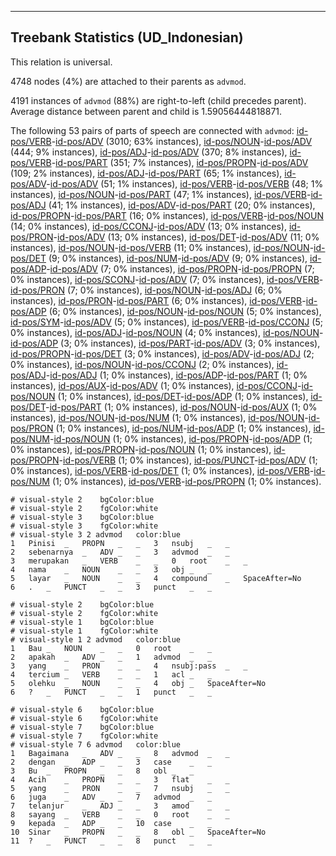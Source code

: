 

--------------------------------------------------------------------------------

## Treebank Statistics (UD_Indonesian)

This relation is universal.

4748 nodes (4%) are attached to their parents as `advmod`.

4191 instances of `advmod` (88%) are right-to-left (child precedes parent).
Average distance between parent and child is 1.59056444818871.

The following 53 pairs of parts of speech are connected with `advmod`: [id-pos/VERB]()-[id-pos/ADV]() (3010; 63% instances), [id-pos/NOUN]()-[id-pos/ADV]() (444; 9% instances), [id-pos/ADJ]()-[id-pos/ADV]() (370; 8% instances), [id-pos/VERB]()-[id-pos/PART]() (351; 7% instances), [id-pos/PROPN]()-[id-pos/ADV]() (109; 2% instances), [id-pos/ADJ]()-[id-pos/PART]() (65; 1% instances), [id-pos/ADV]()-[id-pos/ADV]() (51; 1% instances), [id-pos/VERB]()-[id-pos/VERB]() (48; 1% instances), [id-pos/NOUN]()-[id-pos/PART]() (47; 1% instances), [id-pos/VERB]()-[id-pos/ADJ]() (41; 1% instances), [id-pos/ADV]()-[id-pos/PART]() (20; 0% instances), [id-pos/PROPN]()-[id-pos/PART]() (16; 0% instances), [id-pos/VERB]()-[id-pos/NOUN]() (14; 0% instances), [id-pos/CCONJ]()-[id-pos/ADV]() (13; 0% instances), [id-pos/PRON]()-[id-pos/ADV]() (13; 0% instances), [id-pos/DET]()-[id-pos/ADV]() (11; 0% instances), [id-pos/NOUN]()-[id-pos/VERB]() (11; 0% instances), [id-pos/NOUN]()-[id-pos/DET]() (9; 0% instances), [id-pos/NUM]()-[id-pos/ADV]() (9; 0% instances), [id-pos/ADP]()-[id-pos/ADV]() (7; 0% instances), [id-pos/PROPN]()-[id-pos/PROPN]() (7; 0% instances), [id-pos/SCONJ]()-[id-pos/ADV]() (7; 0% instances), [id-pos/VERB]()-[id-pos/PRON]() (7; 0% instances), [id-pos/NOUN]()-[id-pos/ADJ]() (6; 0% instances), [id-pos/PRON]()-[id-pos/PART]() (6; 0% instances), [id-pos/VERB]()-[id-pos/ADP]() (6; 0% instances), [id-pos/NOUN]()-[id-pos/NOUN]() (5; 0% instances), [id-pos/SYM]()-[id-pos/ADV]() (5; 0% instances), [id-pos/VERB]()-[id-pos/CCONJ]() (5; 0% instances), [id-pos/ADJ]()-[id-pos/NOUN]() (4; 0% instances), [id-pos/NOUN]()-[id-pos/ADP]() (3; 0% instances), [id-pos/PART]()-[id-pos/ADV]() (3; 0% instances), [id-pos/PROPN]()-[id-pos/DET]() (3; 0% instances), [id-pos/ADV]()-[id-pos/ADJ]() (2; 0% instances), [id-pos/NOUN]()-[id-pos/CCONJ]() (2; 0% instances), [id-pos/ADJ]()-[id-pos/ADJ]() (1; 0% instances), [id-pos/ADP]()-[id-pos/PART]() (1; 0% instances), [id-pos/AUX]()-[id-pos/ADV]() (1; 0% instances), [id-pos/CCONJ]()-[id-pos/NOUN]() (1; 0% instances), [id-pos/DET]()-[id-pos/ADP]() (1; 0% instances), [id-pos/DET]()-[id-pos/PART]() (1; 0% instances), [id-pos/NOUN]()-[id-pos/AUX]() (1; 0% instances), [id-pos/NOUN]()-[id-pos/NUM]() (1; 0% instances), [id-pos/NOUN]()-[id-pos/PRON]() (1; 0% instances), [id-pos/NUM]()-[id-pos/ADP]() (1; 0% instances), [id-pos/NUM]()-[id-pos/NOUN]() (1; 0% instances), [id-pos/PROPN]()-[id-pos/ADP]() (1; 0% instances), [id-pos/PROPN]()-[id-pos/NOUN]() (1; 0% instances), [id-pos/PROPN]()-[id-pos/VERB]() (1; 0% instances), [id-pos/PUNCT]()-[id-pos/ADV]() (1; 0% instances), [id-pos/VERB]()-[id-pos/DET]() (1; 0% instances), [id-pos/VERB]()-[id-pos/NUM]() (1; 0% instances), [id-pos/VERB]()-[id-pos/PROPN]() (1; 0% instances).


~~~ conllu
# visual-style 2	bgColor:blue
# visual-style 2	fgColor:white
# visual-style 3	bgColor:blue
# visual-style 3	fgColor:white
# visual-style 3 2 advmod	color:blue
1	Pinisi	_	PROPN	_	_	3	nsubj	_	_
2	sebenarnya	_	ADV	_	_	3	advmod	_	_
3	merupakan	_	VERB	_	_	0	root	_	_
4	nama	_	NOUN	_	_	3	obj	_	_
5	layar	_	NOUN	_	_	4	compound	_	SpaceAfter=No
6	.	_	PUNCT	_	_	3	punct	_	_

~~~


~~~ conllu
# visual-style 2	bgColor:blue
# visual-style 2	fgColor:white
# visual-style 1	bgColor:blue
# visual-style 1	fgColor:white
# visual-style 1 2 advmod	color:blue
1	Bau	_	NOUN	_	_	0	root	_	_
2	apakah	_	ADV	_	_	1	advmod	_	_
3	yang	_	PRON	_	_	4	nsubj:pass	_	_
4	tercium	_	VERB	_	_	1	acl	_	_
5	olehku	_	NOUN	_	_	4	obj	_	SpaceAfter=No
6	?	_	PUNCT	_	_	1	punct	_	_

~~~


~~~ conllu
# visual-style 6	bgColor:blue
# visual-style 6	fgColor:white
# visual-style 7	bgColor:blue
# visual-style 7	fgColor:white
# visual-style 7 6 advmod	color:blue
1	Bagaimana	_	ADV	_	_	8	advmod	_	_
2	dengan	_	ADP	_	_	3	case	_	_
3	Bu	_	PROPN	_	_	8	obl	_	_
4	Acih	_	PROPN	_	_	3	flat	_	_
5	yang	_	PRON	_	_	7	nsubj	_	_
6	juga	_	ADV	_	_	7	advmod	_	_
7	telanjur	_	ADJ	_	_	3	amod	_	_
8	sayang	_	VERB	_	_	0	root	_	_
9	kepada	_	ADP	_	_	10	case	_	_
10	Sinar	_	PROPN	_	_	8	obl	_	SpaceAfter=No
11	?	_	PUNCT	_	_	8	punct	_	_

~~~


